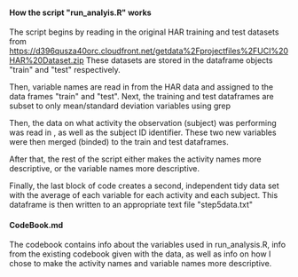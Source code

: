 
#### How the script "run_analyis.R" works

The script begins by reading in the original HAR training and test datasets from https://d396qusza40orc.cloudfront.net/getdata%2Fprojectfiles%2FUCI%20HAR%20Dataset.zip 
These datasets are stored in the dataframe objects "train" and "test" respectively.

Then, variable names are read in from the HAR data and assigned to the data frames "train" and "test".
Next, the training and test dataframes are subset to only mean/standard deviation variables using grep

Then, the data on what activity the observation (subject) was performing was read in , as well as the subject ID identifier.
These two new variables were then merged (binded) to the train and test dataframes.

After that, the rest of the script either makes the activity names more descriptive, or the variable names more descriptive.

Finally, the last block of code creates a second, independent tidy data set with the average of each variable for each activity and each subject. This dataframe is then written to an appropriate text file "step5data.txt"

#### CodeBook.md

The codebook contains info about the variables used in run_analysis.R, info from the existing codebook given with the data, as well as info on how I chose to make the activity names and variable names more descriptive.

